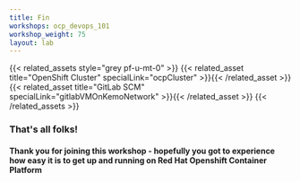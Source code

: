 ```yaml
---
title: Fin
workshops: ocp_devops_101
workshop_weight: 75
layout: lab
---
```


{{< related_assets style="grey pf-u-mt-0" >}}
  {{< related_asset title="OpenShift Cluster" specialLink="ocpCluster" >}}{{< /related_asset >}}
  {{< related_asset title="GitLab SCM" specialLink="gitlabVMOnKemoNetwork" >}}{{< /related_asset >}}
{{< /related_assets >}}

### That's all folks!

#### Thank you for joining this workshop - hopefully you got to experience how easy it is to get up and running on Red Hat Openshift Container Platform
